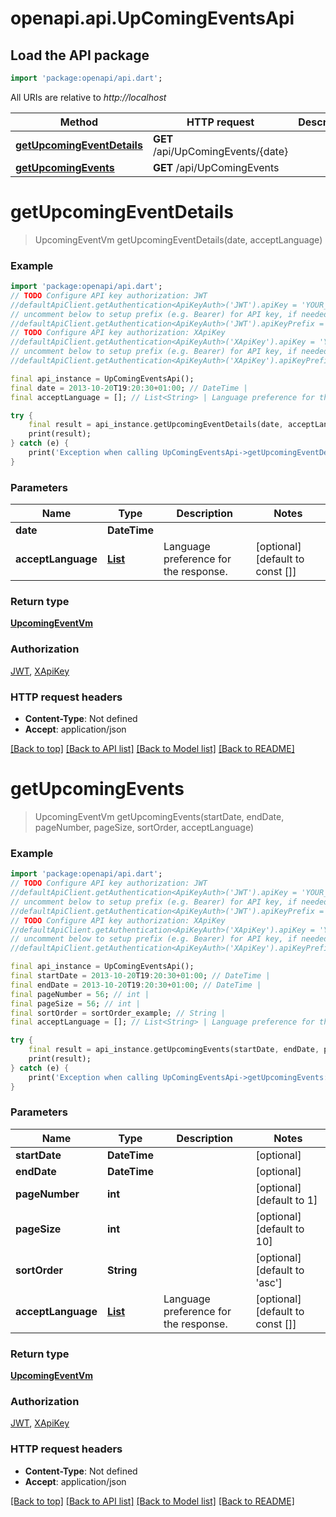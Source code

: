 # openapi.api.UpComingEventsApi

## Load the API package
```dart
import 'package:openapi/api.dart';
```

All URIs are relative to *http://localhost*

Method | HTTP request | Description
------------- | ------------- | -------------
[**getUpcomingEventDetails**](UpComingEventsApi.md#getupcomingeventdetails) | **GET** /api/UpComingEvents/{date} | 
[**getUpcomingEvents**](UpComingEventsApi.md#getupcomingevents) | **GET** /api/UpComingEvents | 


# **getUpcomingEventDetails**
> UpcomingEventVm getUpcomingEventDetails(date, acceptLanguage)



### Example
```dart
import 'package:openapi/api.dart';
// TODO Configure API key authorization: JWT
//defaultApiClient.getAuthentication<ApiKeyAuth>('JWT').apiKey = 'YOUR_API_KEY';
// uncomment below to setup prefix (e.g. Bearer) for API key, if needed
//defaultApiClient.getAuthentication<ApiKeyAuth>('JWT').apiKeyPrefix = 'Bearer';
// TODO Configure API key authorization: XApiKey
//defaultApiClient.getAuthentication<ApiKeyAuth>('XApiKey').apiKey = 'YOUR_API_KEY';
// uncomment below to setup prefix (e.g. Bearer) for API key, if needed
//defaultApiClient.getAuthentication<ApiKeyAuth>('XApiKey').apiKeyPrefix = 'Bearer';

final api_instance = UpComingEventsApi();
final date = 2013-10-20T19:20:30+01:00; // DateTime | 
final acceptLanguage = []; // List<String> | Language preference for the response.

try {
    final result = api_instance.getUpcomingEventDetails(date, acceptLanguage);
    print(result);
} catch (e) {
    print('Exception when calling UpComingEventsApi->getUpcomingEventDetails: $e\n');
}
```

### Parameters

Name | Type | Description  | Notes
------------- | ------------- | ------------- | -------------
 **date** | **DateTime**|  | 
 **acceptLanguage** | [**List<String>**](String.md)| Language preference for the response. | [optional] [default to const []]

### Return type

[**UpcomingEventVm**](UpcomingEventVm.md)

### Authorization

[JWT](../README.md#JWT), [XApiKey](../README.md#XApiKey)

### HTTP request headers

 - **Content-Type**: Not defined
 - **Accept**: application/json

[[Back to top]](#) [[Back to API list]](../README.md#documentation-for-api-endpoints) [[Back to Model list]](../README.md#documentation-for-models) [[Back to README]](../README.md)

# **getUpcomingEvents**
> UpcomingEventVm getUpcomingEvents(startDate, endDate, pageNumber, pageSize, sortOrder, acceptLanguage)



### Example
```dart
import 'package:openapi/api.dart';
// TODO Configure API key authorization: JWT
//defaultApiClient.getAuthentication<ApiKeyAuth>('JWT').apiKey = 'YOUR_API_KEY';
// uncomment below to setup prefix (e.g. Bearer) for API key, if needed
//defaultApiClient.getAuthentication<ApiKeyAuth>('JWT').apiKeyPrefix = 'Bearer';
// TODO Configure API key authorization: XApiKey
//defaultApiClient.getAuthentication<ApiKeyAuth>('XApiKey').apiKey = 'YOUR_API_KEY';
// uncomment below to setup prefix (e.g. Bearer) for API key, if needed
//defaultApiClient.getAuthentication<ApiKeyAuth>('XApiKey').apiKeyPrefix = 'Bearer';

final api_instance = UpComingEventsApi();
final startDate = 2013-10-20T19:20:30+01:00; // DateTime | 
final endDate = 2013-10-20T19:20:30+01:00; // DateTime | 
final pageNumber = 56; // int | 
final pageSize = 56; // int | 
final sortOrder = sortOrder_example; // String | 
final acceptLanguage = []; // List<String> | Language preference for the response.

try {
    final result = api_instance.getUpcomingEvents(startDate, endDate, pageNumber, pageSize, sortOrder, acceptLanguage);
    print(result);
} catch (e) {
    print('Exception when calling UpComingEventsApi->getUpcomingEvents: $e\n');
}
```

### Parameters

Name | Type | Description  | Notes
------------- | ------------- | ------------- | -------------
 **startDate** | **DateTime**|  | [optional] 
 **endDate** | **DateTime**|  | [optional] 
 **pageNumber** | **int**|  | [optional] [default to 1]
 **pageSize** | **int**|  | [optional] [default to 10]
 **sortOrder** | **String**|  | [optional] [default to 'asc']
 **acceptLanguage** | [**List<String>**](String.md)| Language preference for the response. | [optional] [default to const []]

### Return type

[**UpcomingEventVm**](UpcomingEventVm.md)

### Authorization

[JWT](../README.md#JWT), [XApiKey](../README.md#XApiKey)

### HTTP request headers

 - **Content-Type**: Not defined
 - **Accept**: application/json

[[Back to top]](#) [[Back to API list]](../README.md#documentation-for-api-endpoints) [[Back to Model list]](../README.md#documentation-for-models) [[Back to README]](../README.md)

